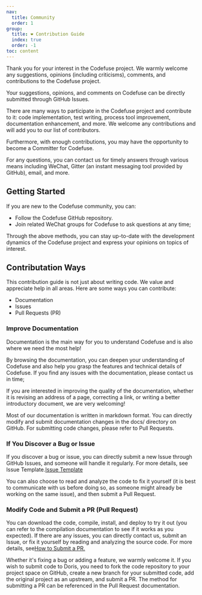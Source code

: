 ```yaml
---
nav:
  title: Community
  order: 1
group:
  title: ❤️ Contribution Guide
  index: true
  order: -1
toc: content
---
```


Thank you for your interest in the Codefuse project. We warmly welcome any suggestions, opinions (including criticisms), comments, and contributions to the Codefuse project.

Your suggestions, opinions, and comments on Codefuse can be directly submitted through GitHub Issues.

There are many ways to participate in the Codefuse project and contribute to it: code implementation, test writing, process tool improvement, documentation enhancement, and more. We welcome any contributions and will add you to our list of contributors.

Furthermore, with enough contributions, you may have the opportunity to become a Committer for Codefuse.

For any questions, you can contact us for timely answers through various means including WeChat, Gitter (an instant messaging tool provided by GitHub), email, and more.

## Getting Started

If you are new to the Codefuse community, you can:

- Follow the Codefuse GitHub repository.
- Join related WeChat groups for Codefuse to ask questions at any time;

Through the above methods, you can stay up-to-date with the development dynamics of the Codefuse project and express your opinions on topics of interest.

## Contributation Ways

This contribution guide is not just about writing code. We value and appreciate help in all areas. Here are some ways you can contribute:

- Documentation
- Issues
- Pull Requests (PR)

### Improve Documentation

Documentation is the main way for you to understand Codefuse and is also where we need the most help!

By browsing the documentation, you can deepen your understanding of Codefuse and also help you grasp the features and technical details of Codefuse. If you find any issues with the documentation, please contact us in time;

If you are interested in improving the quality of the documentation, whether it is revising an address of a page, correcting a link, or writing a better introductory document, we are very welcoming!

Most of our documentation is written in markdown format. You can directly modify and submit documentation changes in the docs/ directory on GitHub. For submitting code changes, please refer to Pull Requests.

### If You Discover a Bug or Issue

If you discover a bug or issue, you can directly submit a new Issue through GitHub Issues, and someone will handle it regularly. For more details, see Issue Template.[Issue Template](/contribution/issue-report)

You can also choose to read and analyze the code to fix it yourself (it is best to communicate with us before doing so, as someone might already be working on the same issue), and then submit a Pull Request.

### Modify Code and Submit a PR (Pull Request)

You can download the code, compile, install, and deploy to try it out (you can refer to the compilation documentation to see if it works as you expected). If there are any issues, you can directly contact us, submit an Issue, or fix it yourself by reading and analyzing the source code. For more details, see[How to Submit a PR.](/contribution/contribution/pr)

Whether it's fixing a bug or adding a feature, we warmly welcome it. If you wish to submit code to Doris, you need to fork the code repository to your project space on GitHub, create a new branch for your submitted code, add the original project as an upstream, and submit a PR. The method for submitting a PR can be referenced in the Pull Request documentation.
